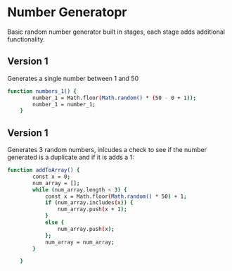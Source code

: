 # Number Generatopr

Basic random number generator built in stages, each stage adds additional functionality.

## Version 1

Generates a single number between 1 and 50

```bash
function numbers_1() {
        number_1 = Math.floor(Math.random() * (50 - 0 + 1)); 
        number_1 = number_1;
    }
```

## Version 1

Generates 3 random numbers, inlcudes a check to see if the number generated is a duplicate and if it is adds a 1:

```bash
function addToArray() {
        const x = 0;
        num_array = [];
        while (num_array.length < 3) {
            const x = Math.floor(Math.random() * 50) + 1;
            if (num_array.includes(x)) {
                num_array.push(x + 1);
            }
            else {
                num_array.push(x);
            };
            num_array = num_array;
        }

    }

```